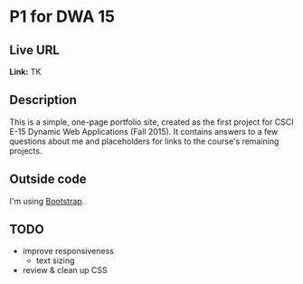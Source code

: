 # P1 for DWA 15

## Live URL
**Link:** TK

## Description
This is a simple, one-page portfolio site, created as the first project for CSCI E-15 Dynamic Web Applications (Fall 2015). It contains answers to a few questions about me and placeholders for links to the course's remaining projects.

## Outside code

I'm using [Bootstrap](http://getbootstrap.com/).

## TODO

- improve responsiveness
	- text sizing
- review & clean up CSS